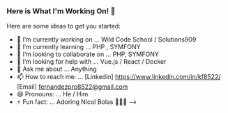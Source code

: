 ### Here is What I'm Working On! 👋


Here are some ideas to get you started:

- 🔭 I’m currently working on ... Wild Code School / Solutions909
- 🌱 I’m currently learning ... PHP , SYMFONY
- 👯 I’m looking to collaborate on ... PHP, SYMFONY
- 🤔 I’m looking for help with ... Vue.js / React / Docker 
- 💬 Ask me about ... Anything
- 📫 How to reach me: ... [Linkedin] https://www.linkedin.com/in/kf8522/ [Email] fernandezpro8522@gmail.com
- 😄 Pronouns: ... He / Him
- ⚡ Fun fact: ... Adoring Nicol Bolas 🌱🌱🌱
-->
